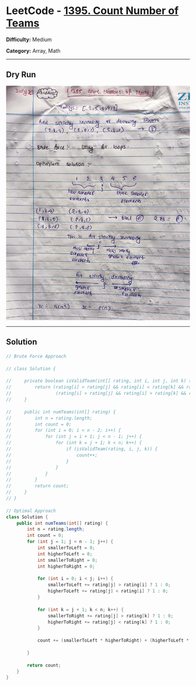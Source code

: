<!-- July 29 -->
# LeetCode - [1395. Count Number of Teams](https://leetcode.com/problems/count-number-of-teams/description/)

**Difficulty:** Medium

**Category:** Array, Math

---

## Dry Run

<p align="middle">
   <img src="../../Array/1395.jpg"/>
</p>

---

## Solution

```java
// Brute Force Approach

// class Solution {

//     private boolean isValidTeam(int[] rating, int i, int j, int k) {
//         return (rating[i] < rating[j] && rating[i] < rating[k] && rating[j] < rating[k]) ||
//                 (rating[i] > rating[j] && rating[i] > rating[k] && rating[j] > rating[k]);
//     }

//     public int numTeams(int[] rating) {
//         int n = rating.length;
//         int count = 0;
//         for (int i = 0; i < n - 2; i++) {
//             for (int j = i + 1; j < n - 1; j++) {
//                 for (int k = j + 1; k < n; k++) {
//                     if (isValidTeam(rating, i, j, k)) {
//                         count++;
//                     }
//                 }
//             }
//         }
//         return count;
//     }
// }

// Optimal Approach
class Solution {
    public int numTeams(int[] rating) {
        int n = rating.length;
        int count = 0;
        for (int j = 1; j < n - 1; j++) {
            int smallerToLeft = 0;
            int higherToLeft = 0;
            int smallerToRight = 0;
            int higherToRight = 0;

            for (int i = 0; i < j; i++) {
                smallerToLeft += rating[j] > rating[i] ? 1 : 0;
                higherToLeft += rating[j] < rating[i] ? 1 : 0;
            }

            for (int k = j + 1; k < n; k++) {
                smallerToRight += rating[j] > rating[k] ? 1 : 0;
                higherToRight += rating[j] < rating[k] ? 1 : 0;
            }

            count += (smallerToLeft * higherToRight) + (higherToLeft * smallerToRight);

        }

        return count;
    }
}
```
